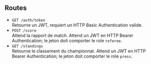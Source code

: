 


## Routes

  - `GET /auth/token`  
    Retourne un JWT, requiert un HTTP Basic Authentication valide.
  - `POST /score`  
    Attend la rapport de match. Attend un JWT en HTTP Bearer Authentication; le jeton doit comporter le role `referee`.
  - `GET /standings`  
    Retourne le classement du championnat. Attend un JWT en HTTP Bearer Authentication; le jeton doit comporter le role `press`.
